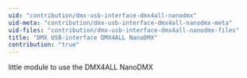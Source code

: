 ```yaml
---
uid: "contribution/dmx-usb-interface-dmx4all-nanodmx"
uid-meta: "contribution/dmx-usb-interface-dmx4all-nanodmx-meta"
uid-files: "contribution/dmx-usb-interface-dmx4all-nanodmx-files"
title: "DMX USB-interface DMX4ALL NanoDMX"
contribution: "true"
---
```


little module to use the DMX4ALL NanoDMX 